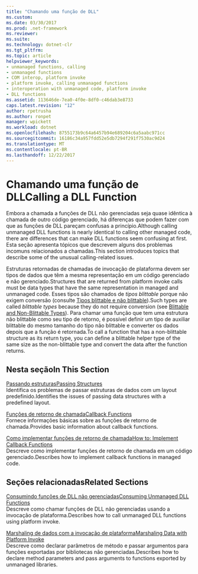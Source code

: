 ```yaml
---
title: "Chamando uma função de DLL"
ms.custom: 
ms.date: 03/30/2017
ms.prod: .net-framework
ms.reviewer: 
ms.suite: 
ms.technology: dotnet-clr
ms.tgt_pltfrm: 
ms.topic: article
helpviewer_keywords:
- unmanaged functions, calling
- unmanaged functions
- COM interop, platform invoke
- platform invoke, calling unmanaged functions
- interoperation with unmanaged code, platform invoke
- DLL functions
ms.assetid: 113646de-7ea0-4f0e-8df0-c46dab3e8733
caps.latest.revision: "12"
author: rpetrusha
ms.author: ronpet
manager: wpickett
ms.workload: dotnet
ms.openlocfilehash: 8755173b9c64a6457b94e689204c6a5aabc971cc
ms.sourcegitcommit: 16186c34a957fdd52e5db7294f291f7530ac9d24
ms.translationtype: MT
ms.contentlocale: pt-BR
ms.lasthandoff: 12/22/2017
---
```

# <a name="calling-a-dll-function"></a><span data-ttu-id="33794-102">Chamando uma função de DLL</span><span class="sxs-lookup"><span data-stu-id="33794-102">Calling a DLL Function</span></span>
<span data-ttu-id="33794-103">Embora a chamada a funções de DLL não gerenciadas seja quase idêntica à chamada de outro código gerenciado, há diferenças que podem fazer com que as funções de DLL pareçam confusas a princípio.</span><span class="sxs-lookup"><span data-stu-id="33794-103">Although calling unmanaged DLL functions is nearly identical to calling other managed code, there are differences that can make DLL functions seem confusing at first.</span></span> <span data-ttu-id="33794-104">Esta seção apresenta tópicos que descrevem alguns dos problemas incomuns relacionados a chamadas.</span><span class="sxs-lookup"><span data-stu-id="33794-104">This section introduces topics that describe some of the unusual calling-related issues.</span></span>  
  
 <span data-ttu-id="33794-105">Estruturas retornadas de chamadas de invocação de plataforma devem ser tipos de dados que têm a mesma representação em um código gerenciado e não gerenciado.</span><span class="sxs-lookup"><span data-stu-id="33794-105">Structures that are returned from platform invoke calls must be data types that have the same representation in managed and unmanaged code.</span></span> <span data-ttu-id="33794-106">Esses tipos são chamados de *tipos blittable* porque não exigem conversão (consulte [Tipos blittable e não blittable](../../../docs/framework/interop/blittable-and-non-blittable-types.md)).</span><span class="sxs-lookup"><span data-stu-id="33794-106">Such types are called *blittable types* because they do not require conversion (see [Blittable and Non-Blittable Types](../../../docs/framework/interop/blittable-and-non-blittable-types.md)).</span></span> <span data-ttu-id="33794-107">Para chamar uma função que tem uma estrutura não blittable como seu tipo de retorno, é possível definir um tipo de auxiliar blittable do mesmo tamanho do tipo não blittable e converter os dados depois que a função é retornada.</span><span class="sxs-lookup"><span data-stu-id="33794-107">To call a function that has a non-blittable structure as its return type, you can define a blittable helper type of the same size as the non-blittable type and convert the data after the function returns.</span></span>  
  
## <a name="in-this-section"></a><span data-ttu-id="33794-108">Nesta seção</span><span class="sxs-lookup"><span data-stu-id="33794-108">In This Section</span></span>  
 [<span data-ttu-id="33794-109">Passando estruturas</span><span class="sxs-lookup"><span data-stu-id="33794-109">Passing Structures</span></span>](../../../docs/framework/interop/passing-structures.md)  
 <span data-ttu-id="33794-110">Identifica os problemas de passar estruturas de dados com um layout predefinido.</span><span class="sxs-lookup"><span data-stu-id="33794-110">Identifies the issues of passing data structures with a predefined layout.</span></span>  
  
 [<span data-ttu-id="33794-111">Funções de retorno de chamada</span><span class="sxs-lookup"><span data-stu-id="33794-111">Callback Functions</span></span>](../../../docs/framework/interop/callback-functions.md)  
 <span data-ttu-id="33794-112">Fornece informações básicas sobre as funções de retorno de chamada.</span><span class="sxs-lookup"><span data-stu-id="33794-112">Provides basic information about callback functions.</span></span>  
  
 [<span data-ttu-id="33794-113">Como implementar funções de retorno de chamada</span><span class="sxs-lookup"><span data-stu-id="33794-113">How to: Implement Callback Functions</span></span>](../../../docs/framework/interop/how-to-implement-callback-functions.md)  
 <span data-ttu-id="33794-114">Descreve como implementar funções de retorno de chamada em um código gerenciado.</span><span class="sxs-lookup"><span data-stu-id="33794-114">Describes how to implement callback functions in managed code.</span></span>  
  
## <a name="related-sections"></a><span data-ttu-id="33794-115">Seções relacionadas</span><span class="sxs-lookup"><span data-stu-id="33794-115">Related Sections</span></span>  
 [<span data-ttu-id="33794-116">Consumindo funções de DLL não gerenciadas</span><span class="sxs-lookup"><span data-stu-id="33794-116">Consuming Unmanaged DLL Functions</span></span>](../../../docs/framework/interop/consuming-unmanaged-dll-functions.md)  
 <span data-ttu-id="33794-117">Descreve como chamar funções de DLL não gerenciadas usando a invocação de plataforma.</span><span class="sxs-lookup"><span data-stu-id="33794-117">Describes how to call unmanaged DLL functions using platform invoke.</span></span>  
  
 [<span data-ttu-id="33794-118">Marshaling de dados com a invocação de plataforma</span><span class="sxs-lookup"><span data-stu-id="33794-118">Marshaling Data with Platform Invoke</span></span>](../../../docs/framework/interop/marshaling-data-with-platform-invoke.md)  
 <span data-ttu-id="33794-119">Descreve como declarar parâmetros de método e passar argumentos para funções exportadas por bibliotecas não gerenciadas.</span><span class="sxs-lookup"><span data-stu-id="33794-119">Describes how to declare method parameters and pass arguments to functions exported by unmanaged libraries.</span></span>
